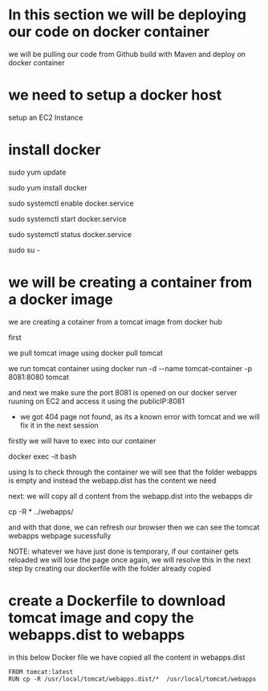 # In this section we will be deploying our code on docker container
we will be pulling our code from Github build with Maven and deploy on docker container

# we need to setup a docker host
setup an EC2 Instance
# install docker 
sudo yum update

sudo yum install docker

sudo systemctl enable docker.service

sudo systemctl start docker.service

sudo systemctl status docker.service

sudo su - 

# we will be creating a container from a docker image
we are creating a cotainer from a tomcat image from docker hub

first

we pull tomcat image using  docker pull tomcat

we run tomcat container using  docker run -d --name tomcat-container -p 8081:8080 tomcat

and next we make sure the port 8081 is opened on our docker server ruuning on EC2 and access it using the publicIP:8081

- we got 404 page not found, as its a known error with tomcat and we will fix it in the next session

firstly we will have to exec into our container

docker exec -it <conatiner-id> bash

using ls to check through the container we will see that the folder webapps is empty and instead the webapp.dist has the content we need

next: we will copy all d content from the webapp.dist into the webapps dir

cp -R * ../webapps/

and with that done, we can refresh our browser then we can see the tomcat webapps webpage sucessfully

NOTE: whatever we have just done is temporary, if our container gets reloaded we will lose the page once again, we will resolve this in the next step by creating our dockerfile with the folder already copied 

# create a Dockerfile to download tomcat image and copy the webapps.dist to webapps

in this below Docker file we have copied all the content in webapps.dist
```
FROM tomcat:latest
RUN cp -R /usr/local/tomcat/webapps.dist/*  /usr/local/tomcat/webapps

```


